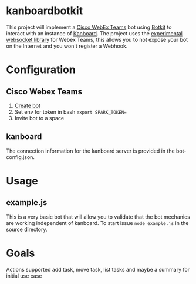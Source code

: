 # kanboardbotkit
This project will implement a [Cisco WebEx Teams](https://teams.webex.com/signin) bot using [Botkit](https://botkit.ai) to interact with an instance of [Kanboard](https://kanboard.org/). The project uses the [experimental websocket library](https://github.com/marchfederico/ciscospark-websocket-events) for Webex Teams, this allows you to not expose your bot on the Internet and you won't register a Webhook. 

# Configuration
## Cisco Webex Teams
1. [Create bot](https://developer.webex.com/my-apps/new/bot)
2. Set env for token in bash `export SPARK_TOKEN=`
3. Invite bot to a space

## kanboard
The connection information for the kanboard server is provided in the bot-config.json.

# Usage
## example.js
This is a very basic bot that will allow you to validate that the bot mechanics are working independent of kanboard.
To start issue `node example.js` in the source directory.

# Goals
Actions supported add task, move task, list tasks and maybe a summary for initial use case